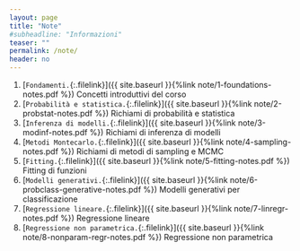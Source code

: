 ```yaml
---
layout: page
title: "Note"
#subheadline: "Informazioni"
teaser: ""
permalink: /note/
header: no
---
```


1. [`Fondamenti.`{:.filelink}]({{ site.baseurl }}{%link note/1-foundations-notes.pdf %}) Concetti introduttivi del corso
1. [`Probabilità e statistica.`{:.filelink}]({{ site.baseurl }}{%link note/2-probstat-notes.pdf %}) Richiami di probabilità e statistica
1. [`Inferenza di modelli.`{:.filelink}]({{ site.baseurl }}{%link note/3-modinf-notes.pdf %}) Richiami di inferenza di modelli
1. [`Metodi Montecarlo.`{:.filelink}]({{ site.baseurl }}{%link note/4-sampling-notes.pdf %}) Richiami di metodi di sampling e MCMC
1. [`Fitting.`{:.filelink}]({{ site.baseurl }}{%link note/5-fitting-notes.pdf %}) Fitting di funzioni
1. [`Modelli generativi.`{:.filelink}]({{ site.baseurl }}{%link note/6-probclass-generative-notes.pdf %}) Modelli generativi per classificazione
1. [`Regressione lineare.`{:.filelink}]({{ site.baseurl }}{%link note/7-linregr-notes.pdf %}) Regressione lineare
1. [`Regressione non parametrica.`{:.filelink}]({{ site.baseurl }}{%link note/8-nonparam-regr-notes.pdf %}) Regressione non parametrica